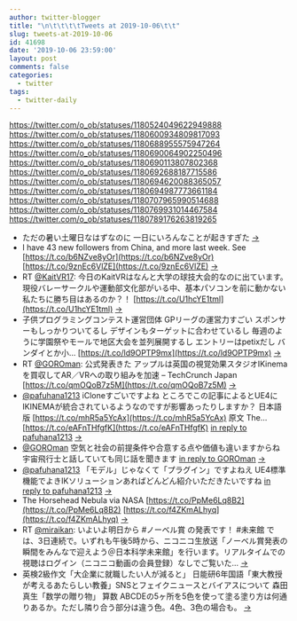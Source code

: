 ```yaml
---
author: twitter-blogger
title: "\n\t\t\t\tTweets at 2019-10-06\t\t"
slug: tweets-at-2019-10-06
id: 41698
date: '2019-10-06 23:59:00'
layout: post
comments: false
categories:
  - twitter
tags:
  - twitter-daily
---
```


https://twitter.com/o_ob/statuses/1180524049622949888 https://twitter.com/o_ob/statuses/1180600934809817093 https://twitter.com/o_ob/statuses/1180688955575947264 https://twitter.com/o_ob/statuses/1180690064902250496 https://twitter.com/o_ob/statuses/1180690113807802368 https://twitter.com/o_ob/statuses/1180692688187715586 https://twitter.com/o_ob/statuses/1180694620088365057 https://twitter.com/o_ob/statuses/1180694987773661184 https://twitter.com/o_ob/statuses/1180707965990514688 https://twitter.com/o_ob/statuses/1180769931014467584 https://twitter.com/o_ob/statuses/1180789176263819265  

*   ただの暑い土曜日なはずなのに 一日にいろんなことが起きすぎた [->](https://twitter.com/o_ob/statuses/1180524049622949888)
*   I have 43 new followers from China, and more last week. See [https://t.co/b6NZve8yOr](https://t.co/b6NZve8yOr) [https://t.co/9znEc6VlZE](https://t.co/9znEc6VlZE) [->](https://twitter.com/o_ob/statuses/1180600934809817093)
*   RT [@KaitVR17](https://twitter.com/KaitVR17): 今日のKaitVRはなんと大学の球技大会的なのに出ています。現役バレーサークルや運動部文化部がいる中、基本パソコンを前に動かない私たちに勝ち目はあるのか？！ [https://t.co/U1hcYE1tml](https://t.co/U1hcYE1tml) [->](https://twitter.com/o_ob/statuses/1180688955575947264)
*   子供プログラミングコンテスト運営団体 GPリーグの運営力すごい スポンサーもしっかりついてるし デザインもターゲットに合わせているし 毎週のように学園祭やモールで地区大会を並列展開するし エントリーはpetixだし バンダイとか小… [https://t.co/ld9OPTP9mx](https://t.co/ld9OPTP9mx) [->](https://twitter.com/o_ob/statuses/1180690064902250496)
*   RT [@GOROman](https://twitter.com/GOROman): 公式発表きた アップルは英国の視覚効果スタジオIKinemaを買収してAR／VRへの取り組みを加速 – TechCrunch Japan [https://t.co/qmOQoB7z5M](https://t.co/qmOQoB7z5M) [->](https://twitter.com/o_ob/statuses/1180690113807802368)
*   [@pafuhana1213](https://twitter.com/pafuhana1213) iCloneすごいですよね ところでこの記事によるとUE4にIKINEMAが統合されているようなのですが影響あったりしますか？ 日本語版 [https://t.co/mhR5a5YcAx](https://t.co/mhR5a5YcAx) 原文 The… [https://t.co/eAFnTHfgfK](https://t.co/eAFnTHfgfK) [in reply to pafuhana1213](https://twitter.com/pafuhana1213/statuses/1180674739301302272) [->](https://twitter.com/o_ob/statuses/1180692688187715586)
*   [@GOROman](https://twitter.com/GOROman) 空気と社会の前提条件や合意する点や価値も違いますからね 宇宙飛行士と話していても同じ話を聞きます [in reply to GOROman](https://twitter.com/GOROman/statuses/1180622037313708032) [->](https://twitter.com/o_ob/statuses/1180694620088365057)
*   [@pafuhana1213](https://twitter.com/pafuhana1213) 「モデル」じゃなくて「プラグイン」ですよねえ UE4標準機能でよきIKソリューションあればどんどん紹介いただきたいですね [in reply to pafuhana1213](https://twitter.com/pafuhana1213/statuses/1180694310531952641) [->](https://twitter.com/o_ob/statuses/1180694987773661184)
*   The Horsehead Nebula via NASA [https://t.co/PpMe6Lq8B2](https://t.co/PpMe6Lq8B2) [https://t.co/f4ZKmALhyq](https://t.co/f4ZKmALhyq) [->](https://twitter.com/o_ob/statuses/1180707965990514688)
*   RT [@miraikan](https://twitter.com/miraikan): いよいよ明日から #ノーベル賞 の発表です！ #未来館 では、3日連続で。いずれも午後5時から、ニコニコ生放送「ノーベル賞発表の瞬間をみんなで迎えよう＠日本科学未来館」を行います。リアルタイムでの視聴はログイン（ニコニコ動画の会員登録）なしでご覧いた… [->](https://twitter.com/o_ob/statuses/1180769931014467584)
*   英検2級作文「大企業に就職したい人が減ると」 日能研6年国語「東大教授が考えるあたらしい教養」SNSとフェイクニュースとバイアスについて 森田真生「数学の贈り物」 算数 ABCDEの5ヶ所を5色を使って塗る塗り方は何通りあるか。ただし隣り合う部分は違う色。4色、3色の場合も。 [->](https://twitter.com/o_ob/statuses/1180789176263819265)